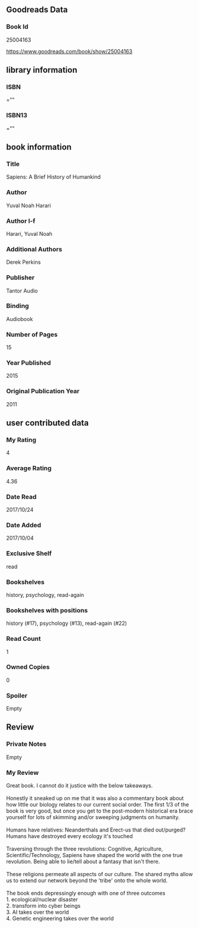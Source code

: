 <!-- This template shows how to bulk convert all columns of data into one markdown file -->
<!-- caveat: substitution key matches column headers from default export. You will get a KeyError if there's a mismatch -->

## Goodreads Data

### Book Id 

25004163

https://www.goodreads.com/book/show/25004163

## library information

### ISBN 
=""

### ISBN13 
=""

## book information

### Title
Sapiens: A Brief History of Humankind

### Author 
Yuval Noah Harari

### Author l-f 
Harari, Yuval Noah

### Additional Authors
Derek Perkins

### Publisher 
Tantor Audio

### Binding
Audiobook

### Number of Pages
15

### Year Published
2015

### Original Publication Year 
2011

## user contributed data

### My Rating
4

### Average Rating
4.36

### Date Read
2017/10/24

### Date Added
2017/10/04

### Exclusive Shelf
read

### Bookshelves
history, psychology, read-again

### Bookshelves with positions
history (#17), psychology (#13), read-again (#22)

### Read Count
1

### Owned Copies
0

### Spoiler 
Empty

## Review

### Private Notes
Empty

### My Review
Great book. I cannot do it justice with the below takeaways.<br/><br/>Honestly it sneaked up on me that it was also a commentary book about how little our biology relates to our current social order. The first 1/3 of the book is very good, but once you get to the post-modern historical era brace yourself for lots of skimming and/or sweeping judgments on humanity.<br/><br/>Humans have relatives: Neanderthals and Erect-us that died out/purged?<br/>Humans have destroyed every ecology it's touched<br/><br/>Traversing through the three revolutions: Cognitive, Agriculture, Scientific/Technology, Sapiens have shaped the world with the one true revolution. Being able to lie/tell about a fantasy that isn't there.<br/><br/>These religions permeate all aspects of our culture. The shared myths allow us to extend our network beyond the 'tribe' onto the whole world.<br/><br/>The book ends depressingly enough with one of three outcomes<br/>1. ecological/nuclear disaster<br/>2. transform into cyber beings<br/>3. AI takes over the world<br/>4. Genetic engineering takes over the world